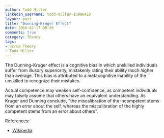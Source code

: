 ```yaml
---
author: Todd Miller
linkedin_username: todd-miller-16996420
layout: post
title: "Dunning–Kruger Effect"
date: 2016-02-17 09:39
comments: true
category: Theory
tags:
- Scrum Theory
- Todd Miller
---
```


The Dunning–Kruger effect is a cognitive bias in which unskilled individuals suffer from illusory superiority, mistakenly rating their ability much higher than average. This bias is attributed to a metacognitive inability of the unskilled to recognize their mistakes.

Actual competence may weaken self-confidence, as competent individuals may falsely assume that others have an equivalent understanding. As Kruger and Dunning conclude, "the miscalibration of the incompetent stems from an error about the self, whereas the miscalibration of the highly competent stems from an error about others".

References:

+ [Wikipedia](http://en.wikipedia.org/wiki/Dunning%E2%80%93Kruger_effect)
